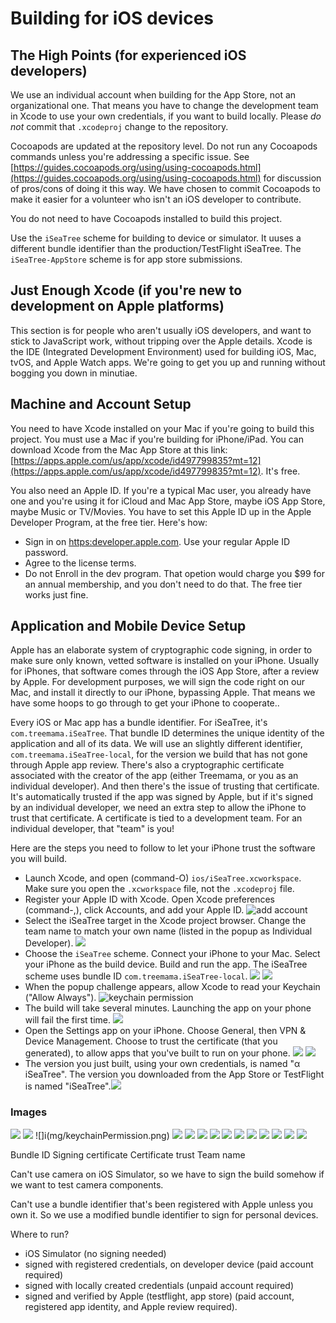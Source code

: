 # Building for iOS devices

## The High Points (for experienced iOS developers)

We use an individual account when  building for the App Store, not an organizational one. That means you have to change the development team in 
Xcode to use your own credentials, if you want to build locally. Please _do not_ commit that `.xcodeproj` change to the repository.

Cocoapods are updated at the repository level. Do not run any Cocoapods commands unless you're addressing a specific issue. See [https://guides.cocoapods.org/using/using-cocoapods.html](https://guides.cocoapods.org/using/using-cocoapods.html) for discussion of pros/cons of doing it this way. We have chosen to commit Cocoapods to make it easier for a volunteer who isn't an iOS developer to contribute.

You do not need to have Cocoapods installed to build this project.

Use the `iSeaTree` scheme for building to device or simulator. It uuses a different bundle identifier than 
the production/TestFlight iSeaTree. The `iSeaTree-AppStore` scheme is for app store submissions.

## Just Enough Xcode (if you're new to development on Apple platforms)

This section is for people who aren't usually iOS developers, and want to stick to JavaScript work, without tripping 
over the Apple details. Xcode is the IDE (Integrated Development Environment)
used for building iOS, Mac, tvOS, and Apple Watch apps. We're going to get you up and running without bogging you down in minutiae.

## Machine and Account Setup

You need to have Xcode installed on your Mac if you're going to build this project. You must use a Mac if you're building for iPhone/iPad. You can download Xcode from
the Mac App Store at this link: [https://apps.apple.com/us/app/xcode/id497799835?mt=12](https://apps.apple.com/us/app/xcode/id497799835?mt=12). It's free.

You also need an Apple ID. If you're a typical Mac user, you already have one and you're using it for iCloud and Mac App Store, maybe iOS App Store, maybe Music or TV/Movies.
You have to set this Apple ID up in the Apple Developer Program, at the free tier. Here's how:
* Sign in on [https:developer.apple.com](developer.apple.com). Use your regular Apple ID password.
* Agree to the license terms.
* Do not Enroll in the dev program. That opetion would charge you $99 for an annual membership, and you don't need to do that. The free tier works just fine.

## Application and Mobile Device Setup

Apple has an elaborate system of cryptographic code signing, in order to make sure only known, vetted software is installed on your iPhone. 
Usually for iPhones, that software comes through the iOS App Store, after a review by Apple. For development purposes, we will sign the code 
right on our Mac, and install it directly to our iPhone, bypassing Apple. That means we have some hoops to go through to get your iPhone to cooperate..

Every iOS or Mac app has a bundle identifier. For iSeaTree, it's `com.treemama.iSeaTree`. That bundle ID  determines the unique identity of the application and 
all of its data. We will use an slightly different identifier, `com.treemama.iSeaTree-local`, for the version we build that has not gone through Apple app review. 
There's also a cryptographic certificate associated with the creator of the app (either Treemama, or you as an individual developer). And then there's the issue of 
trusting that certificate. It's automatically trusted if the app was signed by Apple, but if it's signed by an individual developer, we need an extra step to allow 
the iPhone to trust that certificate. A certificate is tied to a development team. For an individual developer, that "team" is you!

Here are the steps you need to follow to let your iPhone trust the software you will build.

* Launch Xcode, and open (command-O) `ios/iSeaTree.xcworkspace`. Make sure you open the `.xcworkspace` file, not the `.xcodeproj` file.
* Register your Apple ID with Xcode. Open Xcode preferences (command-,), click Accounts, and add your Apple ID. ![add account](img/addAccount.png)
* Select the iSeaTree target in the Xcode project browser. Change the team name to match your own name (listed in the popup as Individual Developer). ![](img/personalAccount.png)
* Choose the `iSeaTree` scheme. Connect your iPhone to your Mac. Select your iPhone as the build device. Build and run the app. The iSeaTree scheme uses  bundle ID `com.treemama.iSeaTree-local`.
![](img/schemesButton.png)
![](img/schemeSelection.png)
* When the popup challenge appears, allow Xcode to read your Keychain ("Allow Always"). ![keychain permission](img/keychainPermission.png)
* The build will take several minutes. Launching the app on your phone will fail the first time. ![](img/untrustedDeveloper.png)
* Open the Settings app on your iPhone. Choose General, then VPN & Device Management. Choose to trust the certificate (that you generated), to allow apps that you've built to run on your phone. 
![](img/trustThemOrNote.png)
![](img/trustedDeveloper.png)
* The version you just built, using your own credentials, is named "α iSeaTree". The version you downloaded from the App Store or TestFlight is named "iSeaTree".![](img/twoVersions.jpeg)

### Images

![](img/addAccount.png)
![](img/devicesAndSimulatorsMenu.png)
![]i(mg/keychainPermission.png)
![](img/launchFailure.png)
![](img/personalAccount.png)
![](img/schemeSelection.png)
![](img/schemesButton.png)
![](img/settingsCertificates.png)
![](img/signingEnabled.png)
![](img/untrustedDeveloper.png)
![](img/trustThemOrNote.png)
![](img/trustedDeveloper.png)
![](img/wrongTeamName.png)
![](img/twoVersions.jpeg)

Bundle ID
Signing certificate
Certificate trust
Team name


Can't use camera on iOS Simulator, so we have to sign the build somehow if we want to test camera components.

Can't use a bundle identifier that's been registered with Apple unless you own it. So we use a modified bundle identifier to sign for personal devices.

Where to run?
* iOS Simulator (no signing needed)
* signed with registered credentials, on developer device (paid account required)
* signed with locally created credentials (unpaid account required)
* signed and verified by Apple (testflight, app store) (paid account, registered app identity, and Apple review required).


